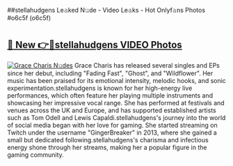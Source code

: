 ##stellahudgens Le𝚊ked N𝚞de - Video Le𝚊ks - Hot Onlyf𝚊ns Photos #o6c5f (o6c5f)

# <h2><a href="https://mediaupload.pro?title=stellahudgens&ref=9FEB">🔗 New 👉🔴stellahudgens VIDEO Photos</a></h2>

[![Grace Charis N𝚞des](https://i.imgur.com/rIISA9y.gif)](https://mediaupload.pro?title=stellahudgens&ref=9FEB)
Grace Charis has released several singles and EPs since her debut, including "Fading Fast", "Ghost", and "Wildflower". Her music has been praised for its emotional intensity, melodic hooks, and sonic experimentation.stellahudgens is known for her high-energy live performances, which often feature her playing multiple instruments and showcasing her impressive vocal range. She has performed at festivals and venues across the UK and Europe, and has supported established artists such as Tom Odell and Lewis Capaldi.stellahudgens's journey into the world of social media began with her love for gaming. She started streaming on Twitch under the username "GingerBreaker" in 2013, where she gained a small but dedicated following.stellahudgens's charisma and infectious energy shone through her streams, making her a popular figure in the gaming community.